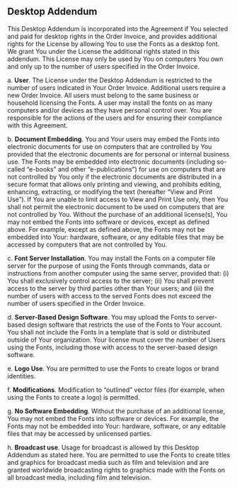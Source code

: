 ## Desktop Addendum

This Desktop Addendum is incorporated into the Agreement if You selected and paid for desktop rights in the Order Invoice, and provides additional rights for the License by allowing You to use the Fonts as a desktop font. We grant You under the License the additional rights stated in this addendum. This License may only be used by You on computers You own and only up to the number of users specified in the Order Invoice.

a\. **User**. The License under the Desktop Addendum is restricted to the number of users indicated in Your Order Invoice. Additional users require a new Order Invoice. All users must belong to the same business or household licensing the Fonts. A user may install the fonts on as many computers and/or devices as they have personal control over. You are responsible for the actions of the users and for ensuring their compliance with this Agreement.

b\. **Document Embedding**. You and Your users may embed the Fonts into electronic documents for use on computers that are controlled by You provided that the electronic documents are for personal or internal business use. The Fonts may be embedded into electronic documents (including so-called “e-books” and other “e-publications”) for use on computers that are not controlled by You only if the electronic documents are distributed in a secure format that allows only printing and viewing, and prohibits editing, enhancing, extracting, or modifying the text (hereafter “View and Print Use”). If You are unable to limit access to View and Print Use only, then You shall not permit the electronic document to be used on computers that are not controlled by You. Without the purchase of an additional license(s), You may not embed the Fonts into software or devices, except as defined above. For example, except as defined above, the Fonts may not be embedded into Your: hardware, software, or any editable files that may be accessed by computers that are not controlled by You.

c\. **Font Server Installation**. You may install the Fonts on a computer file server for the purpose of using the Fonts through commands, data or instructions from another computer using the same server, provided that: (i) You shall exclusively control access to the server; (ii) You shall prevent access to the server by third parties other than Your users; and (iii) the number of users with access to the served Fonts does not exceed the number of users specified in the Order Invoice.

d\. **Server-Based Design Software**. You may upload the Fonts to server-based design software that restricts the use of the Fonts to Your account. You shall not include the Fonts in a template that is sold or distributed outside of Your organization. Your license must cover the number of Users using the Fonts, including those with access to the server-based design software.

e\. **Logo Use**. You are permitted to use the Fonts to create logos or brand identities.

f\. **Modifications**. Modification to “outlined” vector files (for example, when using the Fonts to create a logo) is permitted.

g\. **No Software Embedding**. Without the purchase of an additional license, You may not embed the Fonts into software or devices. For example, the Fonts may not be embedded into Your: hardware, software, or any editable files that may be accessed by unlicensed parties.

h\. **Broadcast use**. Usage for broadcast is allowed by this Desktop Addendum as stated here. You are permitted to use the Fonts to create titles and graphics for broadcast media such as film and television and are granted worldwide broadcasting rights to graphics made with the Fonts on all broadcast media, including film and television.
